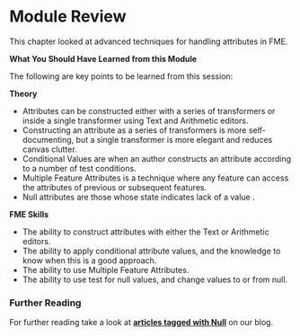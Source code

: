 # Module Review

This chapter looked at advanced techniques for handling attributes in FME.

**What You Should Have Learned from this Module**

The following are key points to be learned from this session:

**Theory**

- Attributes can be constructed either with a series of transformers or inside a single transformer using Text and Arithmetic editors.
- Constructing an attribute as a series of transformers is more self-documenting, but a single transformer is more elegant and reduces canvas clutter.
- Conditional Values are when an author constructs an attribute according to a number of test conditions.
- Multiple Feature Attributes is a technique where any feature can access the attributes of previous or subsequent features.
- Null attributes are those whose state indicates lack of a value .

**FME Skills**

- The ability to construct attributes with either the Text or Arithmetic editors.
- The ability to apply conditional attribute values, and the knowledge to know when this is a good approach.
- The ability to use Multiple Feature Attributes.
- The ability to use test for null values, and change values to or from null.

### Further Reading ###

For further reading take a look at **[articles tagged with Null](http://blog.safe.com/tag/null/)** on our blog.
